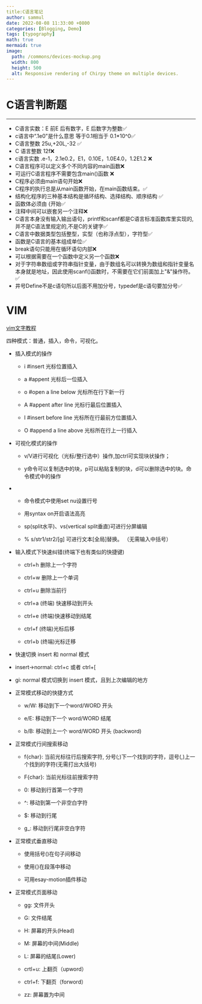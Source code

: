 ```yaml
---
title:C语言笔记
author: sammul
date: 2022-08-08 11:33:00 +0800
categories: [Blogging, Demo]
tags: [typography]
math: true
mermaid: true
image:
  path: /commons/devices-mockup.png
  width: 800
  height: 500
  alt: Responsive rendering of Chirpy theme on multiple devices.
---
```



# C语言判断题

------

- C语言实数：E 前E 后有数字，E 后数字为整数✅
- c语言中“.1e0"是什么意思 等于0.1相当于 0.1*10^0✅
- C语言整数 25u,+20L,-32 ✅
- C 语言整数 12f❌
- c语言实数 .e-1，2.1e0.2，E1，0.10E，1.0E4.0，1.2E1.2 ❌
- C语言程序可以定义多个不同内容的main函数❌
- 可运行C语言程序不需要包含main()函数 ❌
- C程序必须由main语句开始❌
- C程序的执行总是从main函数开始，在main函数结束。✅
- 结构化程序的三种基本结构是循环结构、选择结构、顺序结构 ✅
- 函数体必须由 {开始✅
- 注释中间可以嵌套另一个注释❌
- C语言本身没有输入输出语句，printf和scanf都是C语言标准函数库里实现的,并不是C语法里规定的,不是C的关键字✅
- C语言中数据类型包括整型，实型（也称浮点型），字符型✅
- 函数是C语言的基本组成单位✅
- break语句只能用在循环语句内部❌
- 可以根据需要在一个函数中定义另一个函数❌
- 对于字符串数组或字符串指针变量，由于数组名可以转换为数组和指针变量名本身就是地址，因此使用scanf()函数时，不需要在它们前面加上"&"操作符。✅
- 井号Define不是c语句所以后面不用加分号，typedef是c语句要加分号✅

# VIM

[vim文字教程](https://www.tuyrk.cn/imooc/1129-vim/)

四种模式：普通，插入，命令，可视化。



- 插入模式的操作

  - i #insert 光标位置插入

  - a #appent 光标后一位插入

  - o #open a line below 光标所在行下新一行

  - A #appent after line 光标行最后位置插入

  - I #insert before line 光标所在行最前方位置插入

  - O #append a line above 光标所在行上一行插入



- 可视化模式的操作

  - v/V进行可视化（光标/整行选中）操作,加ctrl可实现块状操作；

  - y命令可以复制选中的块，p可以粘贴复制的块，d可以删除选中的块。命令模式中的操作





- - 命令模式中使用set nu设置行号

  - 用syntax on开启语法高亮

  - sp(split水平)、vs(vertical split垂直)可进行分屏编辑

  - % s/str1/str2/[g] 可进行文本[全局]替换。 （无需输入中括号）



- 输入模式下快速纠错(终端下也有类似的快捷键)

  - ctrl+h 删除上一个字符

  - ctrl+w 删除上一个单词

  - ctrl+u 删除当前行

  - ctrl+a (终端) 快速移动到开头

  - ctrl+e (终端)快速移动到结尾

  - ctrl+f (终端)光标后移

  - ctrl+b (终端)光标迁移



-  快速切换 insert 和 normal 模式

  - insert->normal: ctrl+c 或者 ctrl+[

  - gi: normal 模式切换到 insert 模式，且到上次编辑的地方



- 正常模式移动的快捷方式

  - w/W: 移动到下一个word/WORD 开头

  - e/E: 移动到下一个 word/WORD 结尾

  - b/B: 移动到上一个 word/WORD 开头 (backword)

  

- 正常模式行间搜索移动

  - f{char}: 当前光标往行后搜索字符, 分号(;)下一个找到的字符，逗号(,)上一个找到的字符(无需打出大括号)

  - F{char}: 当前光标往前搜索字符

  - 0: 移动到行首第一个字符

  - ^: 移动到第一个非空白字符

  - $: 移动到行尾

  - g_: 移动到行尾非空白字符



- 正常模式垂直移动

  - 使用括号()在句子间移动

  - 使用{}在段落中移动

  - 可用esay-motion插件移动



- 正常模式页面移动

  - gg: 文件开头

  - G: 文件结尾

  - H: 屏幕的开头(Head)

  - M: 屏幕的中间(Middle)

  - L: 屏幕的结尾(Lower)

  - crtl+u: 上翻页（upword）

  - ctrl+f: 下翻页（forword）

  - zz: 屏幕置为中间
